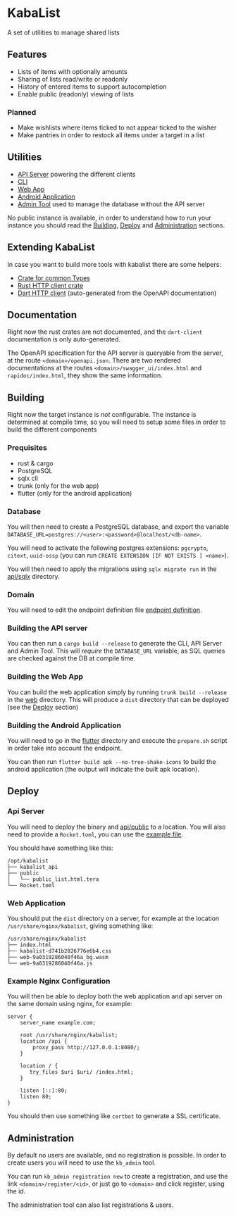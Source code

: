 # KabaList

A set of utilities to manage shared lists

## Features

 - Lists of items with optionally amounts
 - Sharing of lists read/write or readonly
 - History of entered items to support autocompletion
 - Enable public (readonly) viewing of lists

### Planned
 
 - Make wishlists where items ticked to not appear ticked to the wisher
 - Make pantries in order to restock all items under a target in a list

## Utilities

 - [API Server](api) powering the different clients
 - [CLI](cli)
 - [Web App](web)
 - [Android Application](flutter)
 - [Admin Tool](admin) used to manage the database without the API server

No public instance is available, in order to understand how to run your instance you should read the [Building](#building), [Deploy](#deploy) and [Administration](#administration) sections. 

## Extending KabaList

In case you want to build more tools with kabalist there are some helpers: 

 - [Crate for common Types](types)
 - [Rust HTTP client crate](client)
 - [Dart HTTP client](dart-client) (auto-generated from the OpenAPI documentation)

## Documentation

Right now the rust crates are not documented, and the `dart-client` documentation is only auto-generated.

The OpenAPI specification for the API server is queryable from the server, at the route `<domain>/openapi.json`. There are two rendered documentations at the routes `<domain>/swagger_ui/index.html` and `rapidoc/index.html`, they show the same information.

## Building

Right now the target instance is *not* configurable. The instance is determined at compile time, so you will need to setup some files in order to build the different components

### Prequisites

 - rust & cargo
 - PostgreSQL
 - sqlx cli
 - trunk (only for the web app)
 - flutter (only for the android application)

### Database

You will then need to create a PostgreSQL database, and export the variable `DATABASE_URL=postgres://<user>:<password>@localhost/<db-name>`.

You will need to activate the following postgres extensions: `pgcrypto`, `citext`, `uuid-ossp` (you can run `CREATE EXTENSION [IF NOT EXISTS ] <name>`).

You will then need to apply the migrations using `sqlx migrate run` in the [api/sqlx](api/sqlx) directory.

### Domain

You will need to edit the endpoint definition file [endpoint definition](endpoint.url).

### Building the API server

You can then run a `cargo build --release` to generate the CLI, API Server and Admin Tool. This will _require_ the `DATABASE_URL` variable, as SQL queries are checked against the DB at compile time.

### Building the Web App

You can build the web application simply by running `trunk build --release` in the [web](web) directory. This will produce a `dist` directory that can be deployed (see the [Deploy](#deploy) section)

### Building the Android Application

You will need to go in the [flutter](flutter) directory and execute the `prepare.sh` script in order take into account the endpoint.

You can then run `flutter build apk --no-tree-shake-icons` to build the android application (the output will indicate the built apk location).

## Deploy

### Api Server

You will need to deploy the binary and [api/public](api/public) to a location. You will also need to provide a `Rocket.toml`, you can use the [example file](api/Rocket.toml.example).

You should have something like this:

```
/opt/kabalist
├── kabalist_api
├── public
│   └── public_list.html.tera
└── Rocket.toml
```

### Web Application

You should put the `dist` directory on a server, for example at the location `/usr/share/nginx/kabalist`, giving something like:

```
/usr/share/nginx/kabalist
├── index.html
├── kabalist-d741b2826776e6b4.css
├── web-9a0319286040f46a_bg.wasm
└── web-9a0319286040f46a.js
```

### Example Nginx Configuration

You will then be able to deploy both the web application and api server on the same domain using nginx, for example:

```nginx
server {
    server_name example.com;

    root /usr/share/nginx/kabalist;
    location /api {
		proxy_pass http://127.0.0.1:8080/;
    }

    location / {
	   try_files $uri $uri/ /index.html;
    }

    listen [::]:80;
    listen 80;
}
```

You should then use something like `certbot` to generate a SSL certificate.

## Administration

By default no users are available, and no registration is possible. In order to create users you will need to use the `kb_admin` tool.

You can run `kb_admin registration new` to create a registration, and use the link `<domain>/register/<id>`, or just go to `<domain>` and click register, using the id.

The administration tool can also list registrations & users.
